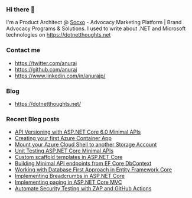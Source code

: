 ### Hi there 👋

I'm a Product Architect @ [Socxo](https://www.socxo.com/) - Advocacy Marketing Platform | Brand Advocacy Programs &amp; Solutions. I used to write about .NET and Microsoft technologies on https://dotnetthoughts.net

### Contact me
* https://twitter.com/anuraj
* https://github.com/anuraj
* https://www.linkedin.com/in/anurajp/

### Blog
* https://dotnetthoughts.net/

### Recent Blog posts
<!-- BLOGPOSTS:START -->
- [API Versioning with ASP.NET Core 6.0 Minimal APIs](https://dotnetthoughts.net/aspnetcore-api-versioning-with-net-6-minimal-apis)
- [Creating your first Azure Container App](https://dotnetthoughts.net/creating-your-first-azure-container-app)
- [Mount your Azure Cloud Shell to another Storage Account](https://dotnetthoughts.net/mount-your-azure-cloud-shell-to-another-storage-account)
- [Unit Testing ASP.NET Core Minimal APIs](https://dotnetthoughts.net/unittest-aspnetcore-minimal-apis)
- [Custom scaffold templates in ASP.NET Core](https://dotnetthoughts.net/custom-scaffold-templates-in-asp-net-core)
- [Building Minimal API endpoints from EF Core DbContext](https://dotnetthoughts.net/building-minimal-api-endpoints-from-dbcontext)
- [Working with Database First Approach in Entity Framework Core](https://dotnetthoughts.net/working-with-database-first-approach-in-efcore)
- [Implementing Breadcrumbs in ASP.NET Core](https://dotnetthoughts.net/implementing-breadcrumbs-in-aspnetcore)
- [Implementing paging in ASP.NET Core MVC](https://dotnetthoughts.net/implementing-paging-in-aspnetcore)
- [Automate Security Testing with ZAP and GitHub Actions](https://dotnetthoughts.net/automate-security-testing-with-zap-and-github-actions)
<!-- BLOGPOSTS:END -->
